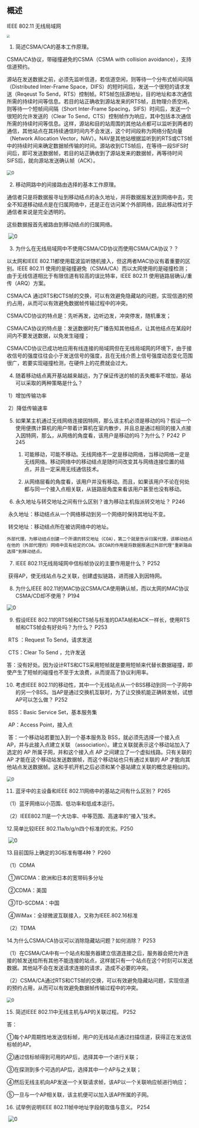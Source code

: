 ## 概述

IEEE 802.11 无线局域网

<img src="/Users/snackpub/Desktop/计算机网络原理/image/IEEE 802.11无线局域网.jpeg" style="zoom:50%;" />





1. 简述CSMA/CA的基本工作原理。

CSMA/CA协议，带碰撞避免的CSMA（CSMA with collision avoidance），支持信道预约。

源站在发送数据之前，必须先监听信道，若信道空闲，则等待一个分布式帧间间隔（Distributed Inter-Frame Space，DIFS）的短时间后，发送一个很短的请求发送（Reqeust To Send，RTS）控制帧。RTS帧包括源地址，目的地址和本次通信所需的持续时间等信息。若目的站正确收到源站发来的RTS帧，且物理介质空闲，则等待一个短帧间间隔（Short Inter-Frame Spacing，SIFS）时间后，发送一个很短的允许发送的（Clear To Send，CTS）控制帧作为响应，其中包括本次通信所需的持续时间等信息。这样，源站和目的站周围的其他站点都可以监听到两者的通信，其他站点在其持续通信时间内不会发送，这个时间段称为网络分配向量（Network Allocation Vector，NAV）。NAV是其他站根据监听到的RTS或CTS帧中的持续时间来确定数据帧传输的时间。源站收到CTS帧后，在等待一段SIFS时间后，即可发送数据帧，若目的站正确收到了源站发来的数据帧，再等待时间SIFS后，就向源站发送确认帧（ACK）。

​    <img src="/Users/snackpub/Desktop/计算机网络原理/image/CSMA:CA协议原理.jpg" alt="0" style="zoom:80%;" />

2. 移动网路中的间接路由选择的基本工作原理。

通信者只是将数据报寻址到移动结点的永久地址，并将数据报发送到网络中去，完全不知道移动结点是在归属网络中，还是正在访问某个外部网络，因此移动性对于通信者来说是完全透明的。

这些数据报首先被路由到移动结点的归属网络。

​    ![0](/Users/snackpub/Desktop/计算机网络原理/image/移动节点的路由.jpg)



3. 为什么在无线局域网中不使用CSMA/CD协议而使用CSMA/CA协议？？

以太网和IEEE 802.11都使用载波监听随机接入，但这两者MAC协议有着重要的区别。IEEE 802.11 使用的是碰撞避免（CSMA/CA）而以太网使用的是碰撞检测；由于无线信道相比于有限信道有较高的误比特率，IEEE 802.11 使用链路层确认/重传（ARQ）方案。

CSMA/CA 通过RTS和CTS帧的交换，可以有效避免隐藏站的问题，实现信道的预约占用，从而可以有效避免数据帧传输过程中的冲突。

CSMA/CD协议的特点是：先听再发，边听边发，冲突停发，随机重发；

CSMA/CA协议的特点是：发送数据时先广播告知其他结点，让其他结点在某段时间内不要发送数据，以免发生碰撞；

CSMA/CD协议已成功地应用有线连接的局域网但在无线局域网的环境下，由于接收信号的强度往往会小于发送信号的强度，且在无线介质上信号强度动态变化范围很广，若要实现碰撞检测，在硬件上的花费就会过大。

4. 随着移动结点离开基站越来越远，为了保证传送的帧的丢失概率不增加，基站可以采取的两种策略是什么？

​	1）增加传输功率

​	2）降低传输速率

5. 如果某主机通过无线网络连接因特网，那么该主机必须是移动的吗？假设一个使用便携计算机的用户带着计算机在室内散步，并且总是通过相同的接入点接入因特网，那么，从网络的角度看，该用户是移动的吗？为什么？  P242 Ｐ245

   1. 可能移动，可能不移动。无线网络不一定是移动网络，当移动网络一定是无线网络。移动网络中的移动结点是随时间改变其与网络连接位置的结点，并且一定采用无线通信技术。

   2. 从网络层看的角度看，该用户并没有移动。而且，如果该用户不论在何处都与同一个接入点相关联，从链路层角度来看该用户甚至也没有移动。

6. 永久地址与转交地址之间有什么区别？谁为移动主机指派转交地址？ P246

​	永久地址：移动结点从一个网络移动到另一个网络时保持其地址不变。

​	转交地址：移动结点所在被访网络中的地址。

 	外部代理，为移动结点创建一个所谓的转交地址（COA），第二个就是告诉归属代理，该移动结点在他的（外部代理的）网络中具有给定的COA。该COA的作用是将数据报通过外部代理"重新路由选择"到移动结点。



7. IEEE 802.11无线局域网中信标帧协议的主要作用是什么？ P252

​	获得AP，使无线站点与之关联，创建虚拟链路，进而接入到因特网。



8. 为什么IEEE 802.11的MAC协议CSMA/CA使用确认帧，而以太网的MAC协议CSMA/CD却不使用？ P194

![0](/Users/snackpub/Desktop/计算机网络原理/image/为什么无线网络使用CSMA:CA而不是CD.jpg)



9. 假设IEEE 802.11的RTS帧和CTS帧与标准的DATA帧和ACK一样长，使用RTS帧和CTS帧会有好处吗？为什么？ P253

​	RTS ：Request To Send，请求发送

​	CTS：Clear To Send ，允许发送

​	答：没有好处。因为设计RTS和CTS采用短帧就是要用短帧来代替长数据碰撞，即使产生了短帧的碰撞也不至于太浪费，从而提高了协议利用率。



10. 考虑IEEE 802.11的移动性，其中一个无线站点从一个BSS移动到同一个子网中的另一个BSS。当AP是通过交换机互联时，为了让交换机能正确转发帧，试想AP可以怎么做？   P252

​	BSS：Basic Service Set，基本服务集

​	AP：Access Point，接入点

​	答：一个移动站若要加入到一个基本服务及 BSS，就必须先选择一个接入点 AP，并与此接入点建立关联 （association）。建立关联就表示这个移动站加入了选定的 AP 所属子网，并和这个接入点 AP 之间建立了一个虚拟线路。只有关联的 AP 才能在这个移动站发送数据帧，而这个移动站也只有通过关联的 AP 才能向其他站点发送数据帧。这和手机开机之后必须和某个基站建立关联的概念是相似的。

​    <img src="/Users/snackpub/Desktop/计算机网络原理/image/IEEE802.11-AP发现.jpg" alt="0" style="zoom:80%;" />



11. 蓝牙中的主设备和IEEE 802.11网络中的基站之间有什么区别？  P265

（1）蓝牙网络以小范围、低功率和低成本运行。

（2）IEEE802.11是一个大功率、中等范围、高速率的“接入”技术。



 12.简单比较IEEE 802.11a/b/g/n四个标准的优劣。P250

​    ![0](/Users/snackpub/Desktop/计算机网络原理/image/Ieee802.11a-b-g-n四个标准.jpg)



13.目前国际上确定的3G标准有哪4种？ P260

（1）CDMA

​	①WCDMA：欧洲和日本的宽带码多分址

​	②CDMA：美国

​	③TD-SCDMA：中国

​	④WiMax：全球微波互联接入，又称为IEEE.802.16标准

（2）TDMA

14.为什么CSMA/CA协议可以消除隐藏站问题？如何消除？ P253

（1）在CSMA/CA中有一个站点和服务器建立信道连接之后，服务器会把允许连接的帧发送给所有其他不能连接的站点，这样就只有一个站点在这个时刻可以发送数据。其他站不会在发送请求连接的请求，造成不必要的冲突。

（2）CSMA/CA通过RTS和CTS帧的交换，可以有效避免隐藏站问题，实现信道的预约占用，从而可以有效避免数据帧传输过程中的冲突。

​    <img src="/Users/snackpub/Desktop/计算机网络原理/image/CSMA:CA协议原理图.jpg" alt="0" style="zoom:80%;" />



15. 简述IEEE 802.11中无线主机与AP的关联过程。 P252

答：

①每个AP周期性地发送信标帧，用户的无线站点通过扫描信道，获得正在发送信标帧的AP。

②通过信标帧得到可用的AP后，选择其中一个进行关联；

③在探测到多个可选的AP后，选择其中一个AP与之关联；

④然后无线主机向AP发送一个关联请求帧，该AP以一个关联响应帧进行响应；

⑤一旦与一个AP相关联，该主机便可以加入该AP所属的子网。



16. 试举例说明IEEE 802.11帧中地址字段的取值与意义。 P254

​    ![0](/Users/snackpub/Desktop/计算机网络原理/image/IEEE数据帧传输.jpg)